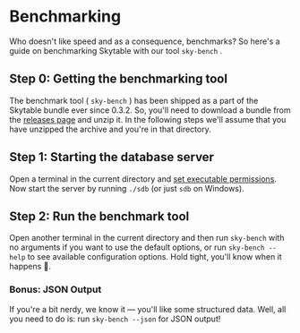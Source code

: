 # Benchmarking

Who doesn't like speed and as a consequence, benchmarks? So here's a guide on benchmarking Skytable with our tool `sky-bench` .

## Step 0: Getting the benchmarking tool

The benchmark tool ( `sky-bench` ) has been shipped as a part of the Skytable bundle ever since 0.3.2. So, you'll need to download a bundle from the [releases page](https://github.com/skytable/skytable/releases) and unzip it. In the following steps we'll assume that you have unzipped the archive and you're in that directory.

## Step 1: Starting the database server

Open a terminal in the current directory and [set executable permissions](/01-Getting-Started/#step-2-make-the-files-runnable). Now start the server by running `./sdb` (or just `sdb` on Windows).

## Step 2: Run the benchmark tool

Open another terminal in the current directory and then run `sky-bench` with no arguments if you want to use the default options, or run `sky-bench --help` to see available configuration options. Hold tight, you'll know when it happens 🚀.

### Bonus: JSON Output

If you're a bit nerdy, we know it — you'll like some structured data. Well, all you need to do is: run `sky-bench --json` for JSON output!
